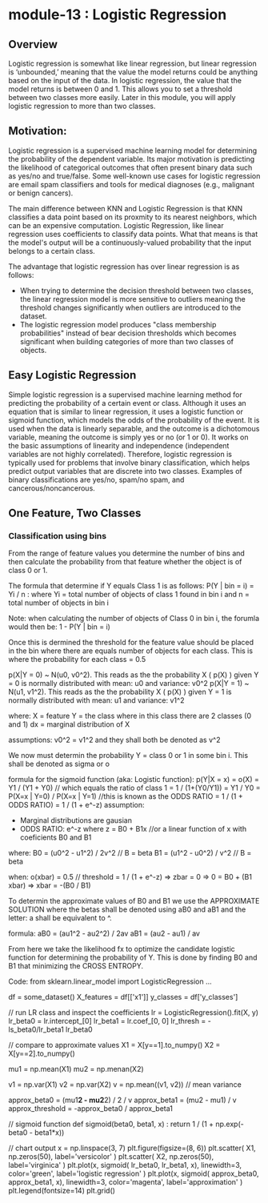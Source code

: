 # module-13 : Logistic Regression
## Overview
Logistic regression is somewhat like linear regression, but linear regression is ‘unbounded,’ meaning that the value the model returns could be anything based on the input of the data. In logistic regression, the value that the model returns is between 0 and 1. This allows you to set a threshold between two classes more easily. Later in this module, you will apply logistic regression to more than two classes.

## Motivation:
Logistic regression is a supervised machine learning model for determining the probability of the dependent variable. Its major motivation is predicting the likelihood of categorical outcomes that often present binary data such as yes/no and true/false. Some well-known use cases for logistic regression are email spam classifiers and tools for medical diagnoses (e.g., malignant or benign cancers).

The main difference between KNN and Logistic Regression is that KNN classifies a data point based on its proxmity to its nearest neighbors, which can be an expensive computation.
Logistic Regression, like linear regression uses coefficients to classify data points.  What that means is that the model's output will be a continuously-valued probability that the input belongs to a certain class.

The advantage that logistic regression has over linear regression is as follows:
- When trying to determine the decision threshold between two classes, the linear regression model is more sensitive to outliers meaning the threshold changes significantly when outliers are introduced to the dataset.
- The logistic regression model produces "class membership probabilities" instead of bear decision thresholds which becomes significant when building categories of more than two classes of objects.

## Easy Logistic Regression
Simple logistic regression is a supervised machine learning method for predicting the probability of a certain event or class. Although it uses an equation that is similar to linear regression, it uses a logistic function or sigmoid function, which models the odds of the probability of the event. It is used when the data is linearly separable, and the outcome is a dichotomous variable, meaning the outcome is simply yes or no (or 1 or 0). It works on the basic assumptions of linearity and independence (independent variables are not highly correlated). Therefore, logistic regression is typically used for problems that involve binary classification, which helps predict output variables that are discrete into two classes. Examples of binary classifications are yes/no, spam/no spam, and cancerous/noncancerous.

## One Feature, Two Classes
### Classification using bins
From the range of feature values you determine the number of bins and then calculate the probability from that feature whether the object is of class 0 or 1.

The formula that determine if Y equals Class 1 is as follows:
P(Y | bin = i) = Yi / n  : where Yi = total number of objects of class 1 found in bin i and n = total number of objects in bin i

Note: when calculating the number of objects of Class 0 in bin i, the forumla would then be:  1 - P(Y | bin = i)

Once this is dermined the threshold for the feature value should be placed in the bin where there are equals number of objects for each class.  This is where the probability for each class = 0.5

p(X|Y = 0) ~ N(u0, v0^2).  This reads as the the probability X ( p(X) ) given Y = 0 is normally distributed with mean: u0 and variance: v0^2
p(X|Y = 1) ~ N(u1, v1^2).  This reads as the the probability X ( p(X) ) given Y = 1 is normally distributed with mean: u1 and variance: v1^2

where:
X = feature
Y = the class where in this class there are 2 classes (0 and 1)
dx = marginal distribution of X

assumptions:
v0^2 = v1^2 and they shall both be denoted as v^2

We now must determin the probability Y = class 0 or 1 in some bin i.  This shall be denoted as sigma or o

formula for the sigmoid function (aka: Logistic function):
p(Y|X = x)  = o(X) 
            = Y1 / (Y1 + Y0)  // which equals the ratio of class 1
            = 1 / (1+(Y0/Y1))
            = Y1 / Y0
            = P(X=x | Y=0) / P(X=x | Y=1) //this is known as the ODDS RATIO
            = 1 / (1 + ODDS RATIO)
            = 1 / (1 + e^-z)
assumption:
- Marginal distributions are gausian
- ODDS RATIO:  e^-z where z = B0 + B1x //or a linear function of x with coeficients B0 and B1

where:
B0 = (u0^2 - u1^2) / 2v^2  // B = beta
B1 = (u1^2 - u0^2) / v^2  // B = beta

when: o(xbar)   = 0.5  // threshold
                = 1 / (1 + e^-z)    => zbar = 0
                                    => 0 = B0 + (B1 xbar)
                                    => xbar = -(B0 / B1)

To determin the approximate values of B0 and B1 we use the APPROXIMATE SOLUTION where the betas shall be denoted using aB0 and aB1 and 
the letter: a shall be equivalent to ^.

formula:
aB0 = (au1^2 - au2^2) / 2av
aB1 = (au2 - au1) / av

From here we take the likelihood fx to optimize the candidate logistic function for determining the probability of Y.  This is done by finding B0 and B1 that minimizing the CROSS ENTROPY.

Code:
from sklearn.linear_model import LogisticRegression
...

df = some_dataset()
X_features = df[['x1']]
y_classes = df['y_classes']

// run LR class and inspect the coefficients
lr = LogisticRegression().fit(X, y)
lr_beta0 = lr.intercept_[0]
lr_beta1 = lr.coef_[0, 0]
lr_thresh = -ls_beta0/lr_beta1
lr_beta0

// compare to approximate values
X1 = X[y==1].to_numpy()
X2 = X[y==2].to_numpy()

mu1 = np.mean(X1)
mu2 = np.menan(X2)

v1 = np.var(X1)
v2 = np.var(X2)
v = np.mean((v1, v2)) // mean variance

approx_beta0 = (mu1**2 - mu2**2) / 2 / v
approx_beta1 = (mu2 - mu1) / v
approx_threshold = -approx_beta0 / approx_beta1

// sigmoid function
def sigmoid(beta0, beta1, x) :
    return 1 / (1 + np.exp(-beta0 - beta1*x))

// chart output
x = np.linspace(3, 7)
plt.figure(figsize=(8, 6))
plt.scatter( X1, np.zeros(50), label='versicolor' )
plt.scatter( X2, np.zeros(50), label='virginica' )
plt.plot(x, sigmoid( lr_beta0, lr_beta1, x), linewidth=3, color='green', label='logistic regression' )
plt.plot(x, sigmoid( approx_beta0, approx_beta1, x), linewidth=3, color='magenta', label='approximation' )
plt.legend(fontsize=14)
plt.grid()





